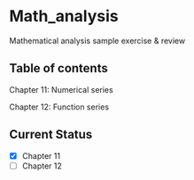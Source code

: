# Math_analysis
Mathematical analysis sample exercise &amp; review

## Table of contents

Chapter 11: Numerical series

Chapter 12: Function series

## Current Status

- [x] Chapter 11
- [ ] Chapter 12